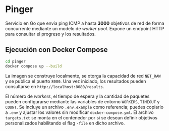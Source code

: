 # Pinger

Servicio en Go que envía ping ICMP a hasta **3000** objetivos de red de forma concurrente mediante un modelo de *worker pool*. Expone un endpoint HTTP para consultar el progreso y los resultados.

## Ejecución con Docker Compose

```bash
cd pinger
docker compose up --build
```

La imagen se construye localmente, se otorga la capacidad de red `NET_RAW` y se publica el puerto `8080`. Una vez iniciado, los resultados pueden consultarse en `http://localhost:8080/results`.

El número de *workers*, el tiempo de espera y la cantidad de paquetes pueden configurarse mediante las variables de entorno `WORKERS`, `TIMEOUT` y `COUNT`. Se incluye un archivo `.env.example` como referencia; puedes copiarlo a `.env` y ajustar los valores sin modificar `docker-compose.yml`. El archivo `targets.txt` se monta en el contenedor por si se desean definir objetivos personalizados habilitando el flag `-file` en dicho archivo.